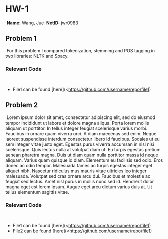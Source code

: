 # HW-1
​
**Name:** Wang, Jue
​
**NetID:** jwr0983
​
## Problem 1
​
For this problem I compared tokenization, stemming and POS tagging in two libraries: NLTK and Spacy. 

### Relevant Code
​
- File1 can be found [here](<https://github.com/username/repo/file1)
​
## Problem 2 
​
Lorem ipsum dolor sit amet, consectetur adipiscing elit, sed do eiusmod tempor incididunt ut labore et dolore magna aliqua. Porta lorem mollis aliquam ut porttitor. In tellus integer feugiat scelerisque varius morbi. Faucibus in ornare quam viverra orci. A diam maecenas sed enim. Neque laoreet suspendisse interdum consectetur libero id faucibus. Sodales ut eu sem integer vitae justo eget. Egestas purus viverra accumsan in nisl nisi scelerisque. Quis lectus nulla at volutpat diam ut. Eu turpis egestas pretium aenean pharetra magna. Duis ut diam quam nulla porttitor massa id neque aliquam. Varius quam quisque id diam.
​
Elementum eu facilisis sed odio. Eros donec ac odio tempor. Malesuada fames ac turpis egestas integer eget aliquet nibh. Nascetur ridiculus mus mauris vitae ultricies leo integer malesuada. Volutpat sed cras ornare arcu dui. Faucibus et molestie ac feugiat sed lectus. Amet nisl purus in mollis nunc sed id. Hendrerit dolor magna eget est lorem ipsum. Augue eget arcu dictum varius duis at. Ut tellus elementum sagittis vitae.
​
### Relevant Code
​
- File1 can be found [here](<https://github.com/username/repo/file1)
- File2 can be found [here](<https://github.com/username/repo/file1)
